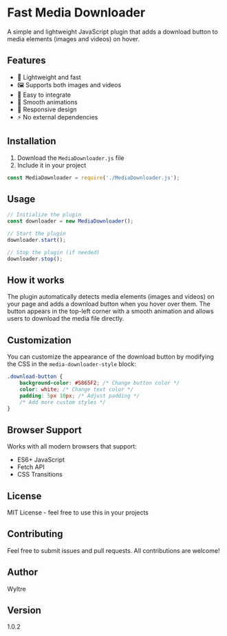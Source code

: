# Fast Media Downloader

A simple and lightweight JavaScript plugin that adds a download button to media elements (images and videos) on hover.

## Features

- 🚀 Lightweight and fast
- 🖼️ Supports both images and videos
- 🎯 Easy to integrate
- 🎨 Smooth animations
- 📱 Responsive design
- ⚡ No external dependencies

## Installation

1. Download the `MediaDownloader.js` file
2. Include it in your project

```javascript
const MediaDownloader = require('./MediaDownloader.js');
```

## Usage

```javascript
// Initialize the plugin
const downloader = new MediaDownloader();

// Start the plugin
downloader.start();

// Stop the plugin (if needed)
downloader.stop();
```

## How it works

The plugin automatically detects media elements (images and videos) on your page and adds a download button when you hover over them. The button appears in the top-left corner with a smooth animation and allows users to download the media file directly.

## Customization

You can customize the appearance of the download button by modifying the CSS in the `media-downloader-style` block:

```css
.download-button {
    background-color: #5865F2; /* Change button color */
    color: white; /* Change text color */
    padding: 5px 10px; /* Adjust padding */
    /* Add more custom styles */
}
```

## Browser Support

Works with all modern browsers that support:
- ES6+ JavaScript
- Fetch API
- CSS Transitions

## License

MIT License - feel free to use this in your projects

## Contributing

Feel free to submit issues and pull requests. All contributions are welcome!

## Author

Wyltre

## Version

1.0.2
